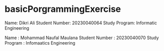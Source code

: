 # basicPorgrammingExercise
Name: Dikri Ali
Student Number: 20230040064
Study Program: Informatic Engineering

Name : Mohammad Naufal Maulana
Student Number : 20230040070
Study Program : Infomaatics Engineering
